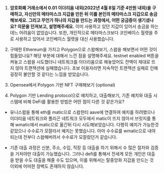 
1. ****암호화폐 거래소에서 0.01 이더리움 내외(2022년 4월 8일 기준 4만원 내외)을 구매하고, 자신만의 메타마스크 지갑을 만든 뒤 이를 본인의 메타마스크 지갑으로 송금해보세요. 
그리고 무언가 하나의 지갑을 만드는 과정에서, 어떤 궁금증이 생기셨나요? 의문을 던져보고, 설명해주세요.****
  이미 사용하고 있던 지갑이 있어서 송금을 하는데느 어려움이 없었습니다.
  또한, 개인적으로 메타마스크보다 코인베이스 월렛을 주로 사용하고 있어서 코인베이스 월렛을 대신 사용했습니다.
  
   
2. 구매한 Ethereum을 가지고 Polygon으로 스왑해보기, 스왑을 해보면서 어떤 것이 힘들었나요? 해당 부분에 대해서 느낀 점을 설명해주세요.
   testnet enabled 버튼을 켜놓고 스왑을 시도했더니 네트워크를 이더리움으로 해놓았어도 잔액이 제대로 뜨지 않아 트랜잭션에 실패했습니다.
   초보 이용자라면 지속적인 트랜잭션 실패로 인해 굉장히 불안할 것 같다는 느낌을 받았습니다.
   
3. Opensea에서 Polygon 기반 NFT 구매해보기 (optional)


4. Polygon 기반 Lending protocol으로 예치하고, 대출해보기, 기존 예치와 대출 시스템에 비해 DeFi를 활용한 방법은 어떤 점이 다른 것 같은가요?
- 유니스왑을 통해 eth를 matic으로 스왑한티 aave에 연결하여 예치를 하려했으나 이더리움 네트워크와 폴리곤 네트워크 모두에서 matic이 뜨지 않아서 브릿지를 통해 wmatic에서 matic으로 
옮긴뒤 다시 시도해보았습니다. 다행히 예치가 가능한것 같았으나 수수료가 모잘라서 예치는 못했습니다. 아마 수수료를 wmatic으로 내야되는데 전부다 스왑해버려서 수수료가 모잘랐던거 같습니다.

- 기존 대출 과정은 신분, 주소, 수입, 직장 등 대출을 하기 위해서 수 많은 절차와 검증을 거처야만 대출이 가능했습니다. 그러나 defi를 통해서 전세계 모든 개인은 대출을 받을 수도 대출을 해줄 수도 있으며,
이를 위해서는 탈중앙화 지갑을 만드는 것 이외에 어떠한 장벽도 존재하지 않습니다. 